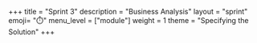 +++
title = "Sprint 3"
description = "Business Analysis"
layout = "sprint"
emoji= "⏱️"
menu_level = ["module"]
weight = 1
theme = "Specifying the Solution"
+++
